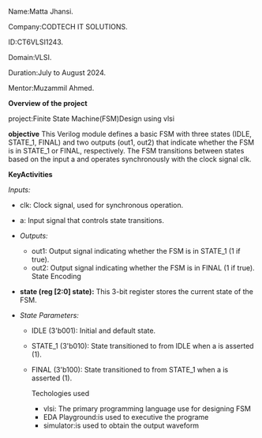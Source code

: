 Name:Matta Jhansi.

Company:CODTECH IT SOLUTIONS.

ID:CT6VLSI1243.

Domain:VLSI.

Duration:July to August 2024.

Mentor:Muzammil Ahmed.

**Overview of the project**

project:Finite State Machine(FSM)Design using vlsi

**objective**
This Verilog module defines a basic FSM with three states (IDLE, STATE_1, FINAL) and two outputs (out1, out2) that indicate whether the FSM is in STATE_1 or FINAL, respectively. The FSM transitions between states based on the input a and operates synchronously with the clock signal clk.

**KeyActivities**

 *Inputs:*
  - clk: Clock signal, used for synchronous operation.
  - a: Input signal that controls state transitions.
  
- *Outputs:*
  - out1: Output signal indicating whether the FSM is in STATE_1 (1 if true).
  - out2: Output signal indicating whether the FSM is in FINAL (1 if true).
 State Encoding
- **state (reg [2:0] state):** This 3-bit register stores the current state of the FSM.
- *State Parameters:*
  - IDLE (3'b001): Initial and default state.
  - STATE_1 (3'b010): State transitioned to from IDLE when a is asserted (1).
  - FINAL (3'b100): State transitioned to from STATE_1 when a is asserted (1).

    Techologies used
    * vlsi: The primary programming language use for designing FSM
    * EDA Playground:is used to executive the programe
    * simulator:is used to obtain the output waveform

